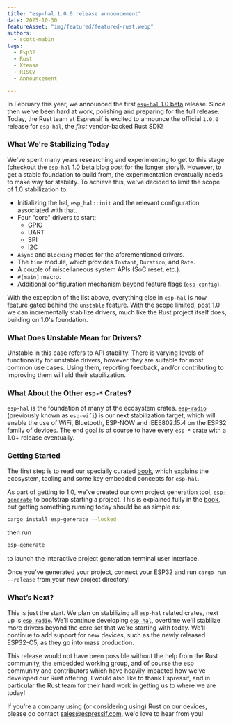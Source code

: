 ```yaml
---
title: "esp-hal 1.0.0 release announcement"
date: 2025-10-30
featureAsset: "img/featured/featured-rust.webp"
authors:
  - scott-mabin
tags:
  - Esp32
  - Rust
  - Xtensa
  - RISCV
  - Announcement

---
```


In February this year, we announced the first [`esp-hal` 1.0 beta] release. Since then we've been hard at work, polishing and preparing for the full release. Today, the Rust team at Espressif is excited to announce the official `1.0.0` release for `esp-hal`, the _first_ vendor-backed Rust SDK!

### What We're Stabilizing Today

We've spent many years researching and experimenting to get to this stage (checkout the [`esp-hal` 1.0 beta] blog post for the longer story!). However, to get a stable foundation to build from, the experimentation eventually needs to make way for stability. To achieve this, we've decided to limit the scope of 1.0 stabilization to:

- Initializing the hal, `esp_hal::init` and the relevant configuration associated with that.
- Four "core" drivers to start:
  - GPIO
  - UART
  - SPI
  - I2C
- `Async` and `Blocking` modes for the aforementioned drivers.
- The `time` module, which provides `Instant`, `Duration`, and `Rate`.
- A couple of miscellaneous system APIs (SoC reset, etc.).
- `#[main]` macro.
- Additional configuration mechanism beyond feature flags ([`esp-config`]).

With the exception of the list above, everything else in `esp-hal` is now feature gated behind the `unstable` feature. With the scope limited, post 1.0 we can incrementally stabilize drivers, much like the Rust project itself does, building on 1.0's foundation.

### What Does Unstable Mean for Drivers?

Unstable in this case refers to API stability. There is varying levels of functionality for unstable drivers, however they are suitable for most common use cases. Using them, reporting feedback, and/or contributing to improving them will aid their stabilization.

### What About the Other `esp-*` Crates?

`esp-hal` is the foundation of many of the ecosystem crates. [`esp-radio`] (previously known as `esp-wifi`) is our next stabilization target, which will enable the use of WiFi, Bluetooth, ESP-NOW and IEEE802.15.4 on the ESP32 family of devices. The end goal is of course to have every `esp-*` crate with a 1.0+ release eventually.

### Getting Started

The first step is to read our specially curated [book], which explains the ecosystem, tooling and some key embedded concepts for `esp-hal`.

As part of getting to 1.0, we've created our own project generation tool, [`esp-generate`] to bootstrap starting a project. This is explained fully in the [book], but getting something running today should be as simple as:

```bash
cargo install esp-generate --locked
```

then run

```bash
esp-generate
```

to launch the interactive project generation terminal user interface.

Once you've generated your project, connect your ESP32 and run `cargo run --release` from your new project directory!

### What’s Next?

This is just the start. We plan on stabilizing all `esp-hal` related crates, next up is [`esp-radio`]. We'll continue developing [`esp-hal`], overtime we'll stabilize more drivers beyond the core set that we're starting with today. We'll continue to add support for new devices, such as the newly released ESP32-C5, as they go into mass production.

This release would not have been possible without the help from the Rust community, the embedded working group, and of course the esp community and contributors which have heavily impacted how we’ve developed our Rust offering. I would also like to thank Espressif, and in particular the Rust team for their hard work in getting us to where we are today!

If you're a company using (or considering using) Rust on our devices, please do contact sales@espressif.com, we'd love to hear from you!

[Espressif]: https://www.espressif.com/
[espflash]: https://github.com/esp-rs/espflash
[embassy]: https://github.com/embassy-rs/embassy
[`esp-hal`]: https://github.com/esp-rs/esp-hal/tree/main/esp-hal
[`esp-radio`]: https://github.com/esp-rs/esp-hal/tree/main/esp-radio
[ESP-NOW]: https://www.espressif.com/en/solutions/low-power-solutions/esp-now
[xtensa-lx and xtensa-lx-rt]: https://github.com/esp-rs/esp-hal/tree/main/xtensa-lx-rt
[`esp-generate`]: https://github.com/esp-rs/esp-generate
[book]: https://github.com/esp-rs/book
[`esp-config`]: https://crates.io/crates/esp-config
[docs.espressif.com/projects/rust]: https://docs.espressif.com/projects/rust/index.html
[`esp-hal` 1.0 beta]: https://developer.espressif.com/blog/2025/02/rust-esp-hal-beta/
[semver experiments]: https://github.com/MabezDev/semver-playground